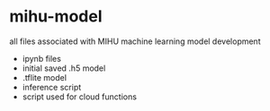 # mihu-model

all files associated with MIHU machine learning model development

- ipynb files
- initial saved .h5 model
- .tflite model
- inference script
- script used for cloud functions

